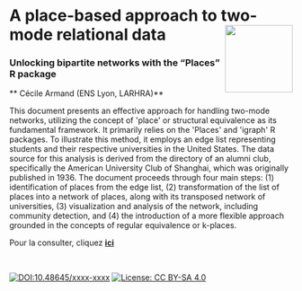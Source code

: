 # A place-based approach to two-mode relational data [<img src="https://rzine.fr/img/Rzine_logo.png"  align="right" width="120"/>](http://rzine.fr/)
### Unlocking bipartite networks with the “Places” R package
** Cécile Armand (ENS Lyon, LARHRA)**
<br/>  

This document presents an effective approach for handling two-mode networks, utilizing the concept of 'place' or structural equivalence as its fundamental framework. It primarily relies on the 'Places' and 'igraph' R packages. To illustrate this method, it employs an edge list representing students and their respective universities in the United States. The data source for this analysis is derived from the directory of an alumni club, specifically the American University Club of Shanghai, which was originally published in 1936. The document proceeds through four main steps: (1) identification of places from the edge list, (2) transformation of the list of places into a network of places, along with its transposed network of universities, (3) visualization and analysis of the network, including community detection, and (4) the introduction of a more flexible approach grounded in the concepts of regular equivalence or k-places.


Pour la consulter, cliquez [**ici**](https://rzine.fr/docs/........./index.html)

<br/>  

[![DOI:10.48645/xxxx-xxxx](https://zenodo.org/badge/DOI/10.48645/xxxx-xxxx.svg)](https://doi.org/10.48645/xxxx-xxxx)
[![License: CC BY-SA 4.0](https://img.shields.io/badge/License-CC%20BY--SA%204.0-lightgrey.svg)](http://creativecommons.org/licenses/by-sa/4.0/)
